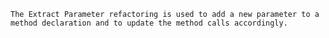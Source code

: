 `The Extract Parameter refactoring is used to add a new parameter to a method declaration and to update the method calls accordingly.`